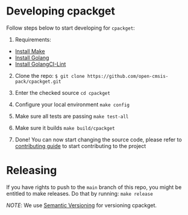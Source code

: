 # Developing cpackget

Follow steps below to start developing for `cpackget`:

1. Requirements:

- [Install Make](https://www.gnu.org/software/make/)
- [Install Golang](https://golang.org/doc/install)
- [Install GolangCI-Lint](https://golangci-lint.run/usage/install/#local-installation)

2. Clone the repo:
`$ git clone https://github.com/open-cmsis-pack/cpackget.git`

3. Enter the checked source
`cd cpackget`

4. Configure your local environment
`make config`

5. Make sure all tests are passing
`make test-all`

6. Make sure it builds
`make build/cpackget`

7. Done! You can now start changing the source code, please refer to
[contributing guide](CONTRIBUTING.md) to start contributing to the project

# Releasing

If you have rights to push to the `main` branch of this repo, you might be entitled to
make releases. Do that by running:
`make release`

*NOTE*: We use [Semantic Versioning](https://semver.org/) for versioning cpackget.
